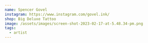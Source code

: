 ```yaml
---
name: Spencer Govel
instagram: https://www.instagram.com/govel.ink/
shop: Big Deluxe Tattoo
image: /assets/images/screen-shot-2023-02-17-at-5.48.34-pm.png
tags:
  - artist
---
```

